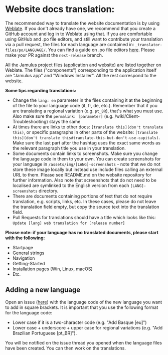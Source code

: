 # Website docs translation:

The recommended way to translate the website documentation is by using [Weblate](https://hosted.weblate.org/projects/jamulus/). If you don't already have one, we recommend that you create a GitHub account and log in to Weblate using that. If you are comfortable using GitHub and .po file editors, and still want to contribute your translation via a pull request, the files for each language are contained in: `_translator-files/po/LANGUAGE/`. You can find a guide on .po file editors [here](https://jamulus.io/kb/2022/08/04/Translating-po-files.html). Please make your PR against the `next-release` branch.

All the Jamulus project files (application and website) are listed together on Weblate. The files ("components") corresponding to the application itself are "Jamulus app" and "Windows Installer". All the rest correspond to the website.

**Some tips regarding translations:**

- Change the `lang: en` parameter in the files containing it at the beginning of the file to your language code (it, fr, de, etc.). Remember that if you are translating a regional variation (e.g. `pt_BR`), that's what you must use. Also make sure the `permalink: [parameter]` (e.g. /wiki/Client-Troubleshooting) stays the same
- At times there are links to other docs: `[translate this](don't translate this)`, or specific paragraphs in other parts of the website: `[translate this](don't translate this#translate-this-but-don't-use-capitals)`. Make sure the last part after the hashtag uses the exact same words as the relevant paragraph title you use in your translation.
- Some documents contain links to screenshots. Make sure you change the language code in them to your own. You can create screenshots for your language in `/assets/img/[LANG]-screenshots` - note that we do not store these image locally but instead use include files calling an external URL to them. Please see README.md on the website repository for further information. Also note that screenshots that do not need to be localised are symlinked to the English version from each `[LANG]-screenshots` directory.
- There are documents containing portions of text that do not require translation, e.g. scripts, links, etc. In these cases, please do not leave the translation field empty, but copy the source text into the translation field.
- Pull Requests for translations should have a title which looks like this: `Update [lang] web translation for [release number]`

**Please note: if your language has no translated documents, please start with the following:**

- Startpage
- General strings
- Navigation
- Getting-Started
- Installation pages (Win, Linux, macOS)
- Etc.

## Adding a new language

Open an issue ([here](https://github.com/jamulussoftware/jamuluswebsite/issues)) with the language code of the new language you want to add in square brackets. It is important that you use the following format for the language code:

- Lower case if it is a two-character code (e.g. "Add Basque [eu]")
- Lower case + underscore + upper case for regional variations (e.g. "Add Brazilian Portuguese [pt_BR]").

You will be notified on the issue thread you opened when the language files have been created. You can then work on the translations.
